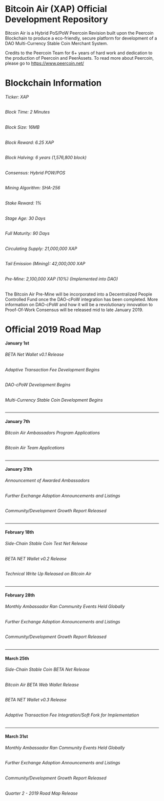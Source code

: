 Bitcoin Air (XAP) Official Development Repository 
==================================

Bitcoin Air is a Hybrid PoS/PoW Peercoin Revision built upon the Peercoin Blockchain to produce a eco-friendly,
secure platform for development of a DAO Multi-Currency Stable Coin Merchant System. 

Credits to the Peercoin Team for 6+ years of hard work and dedication to the production of Peercoin and PeerAssets. 
To read more about Peercoin, please go to https://www.peercoin.net/


Blockchain Information
==================================
###### Ticker: XAP 
###### Block Time: 2 Minutes
###### Block Size: 16MB
###### Block Reward: 6.25 XAP
###### Block Halving: 6 years (1,576,800 block)
###### Consensus: Hybrid POW/POS 
###### Mining Algorithm: SHA-256 
###### Stake Reward: 1%
###### Stage Age: 30 Days
###### Full Maturity: 90 Days
###### Circulating Supply: 21,000,000 XAP
###### Tail Emission (Mining): 42,000,000 XAP
###### Pre-Mine: 2,100,000 XAP (10%) (Implemented into DAO)
The Bitcoin Air Pre-Mine will be incorporated into a Decentralized People Controlled Fund once the DAO-cPoW integration has been completed.
More information on DAO-cPoW and how it will be a revolutionary innovation to Proof-Of-Work Consensus will be released mid to late January 2019.





Official 2019 Road Map  
==================================

####  January 1st 
###### BETA Net Wallet v0.1 Release
###### Adaptive Transaction Fee Development Begins
###### DAO-cPoW Development Begins
###### Multi-Currency Stable Coin Development Begins
----------------
####  January 7th 
###### Bitcoin Air Ambassadors Program Applications
###### Bitcoin Air Team Applications
----------------
####  January 31th 
###### Announcement of Awarded Ambassadors
###### Further Exchange Adoption Announcements and Listings
###### Community/Development Growth Report Released
----------------
####  February 18th 
###### Side-Chain Stable Coin Test Net Release
###### BETA NET Wallet v0.2 Release
###### Technical Write Up Released on Bitcoin Air
----------------
####  February 28th 
###### Monthly Ambassador Ran Community Events Held Globally
###### Further Exchange Adoption Announcements and Listings
###### Community/Development Growth Report Released
----------------
####  March 25th 
###### Side-Chain Stable Coin BETA Net Release
###### Bitcoin Air BETA Web Wallet Release
###### BETA NET Wallet v0.3 Release
###### Adaptive Transaction Fee Integration/Soft Fork for Implementation
----------------
####  March 31st 
###### Monthly Ambassador Ran Community Events Held Globally
###### Further Exchange Adoption Announcements and Listings
###### Community/Development Growth Report Released
###### Quarter 2 - 2019 Road Map Release 

